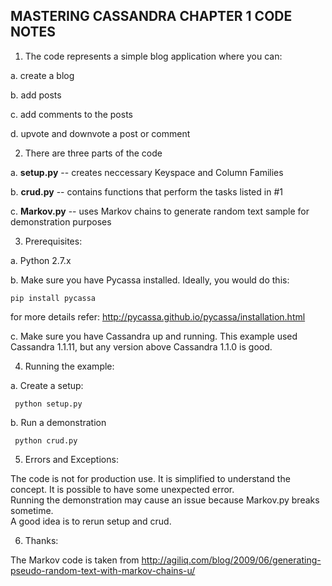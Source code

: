 MASTERING CASSANDRA CHAPTER 1 CODE NOTES
----------------------------------------

1. The code represents a simple blog application where you can:
 
 a. create a blog

 b. add posts

 c. add comments to the posts

 d. upvote and downvote a post or comment

2. There are three parts of the code

 a. **setup.py** -- creates neccessary Keyspace and Column Families

 b. **crud.py** -- contains functions that perform the tasks listed in #1

 c. **Markov.py** -- uses Markov chains to generate random text sample for demonstration purposes

3. Prerequisites:

 a. Python 2.7.x

 b. Make sure you have Pycassa installed. Ideally, you would do this:
		 
    pip install pycassa

 for more details refer: http://pycassa.github.io/pycassa/installation.html

 c. Make sure you have Cassandra up and running. This example used Cassandra 1.1.11, but any version above Cassandra 1.1.0 is good.

4. Running the example:

 a. Create a setup:

     python setup.py

 b. Run a demonstration

     python crud.py

5. Errors and Exceptions:

 The code is not for production use. It is simplified to understand the concept. It is possible to have some unexpected error.  
 Running the demonstration may cause an issue because Markov.py breaks sometime.  
 A good idea is to rerun setup and crud.

6. Thanks:

 The Markov code is taken from http://agiliq.com/blog/2009/06/generating-pseudo-random-text-with-markov-chains-u/
